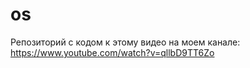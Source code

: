 # os

Репозиторий с кодом к этому видео на моем канале: https://www.youtube.com/watch?v=qllbD9TT6Zo
